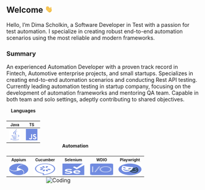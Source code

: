 ## Welcome <img src="images/hand.gif" width="20px">

Hello, I’m Dima Scholkin, a Software Developer in Test with a passion for test automation. I specialize in creating robust end-to-end automation scenarios using the most reliable and modern frameworks.

### Summary

An experienced Automation Developer with a proven track record in Fintech, Automotive enterprise projects, and small startups.
Specializes in creating end-to-end automation scenarios and conducting Rest API testing.
Currently leading automation testing in startup company, focusing on the development of
automation
frameworks and mentoring QA team. Capable in both team and solo settings, adeptly contributing to shared
objectives.

<table style="text-align: center; margin: 0 auto;">
  <caption style="font-size: 12px; font-weight: bold; padding-bottom: 10px;">Languages</caption>
  <tr>
    <th style="font-size: 10px;">Java</th>
    <th style="font-size: 10px;">TS</th>
  </tr>
  <tbody>
    <tr>
      <td style="text-align: center;"><a href="https://java.com/" title="java">
          <picture>
            <source media="(prefers-color-scheme: dark)" srcset="images/dark/java_dark.svg">
            <source media="(prefers-color-scheme: light)" srcset="images/light/java_light.svg">
            <img height="30" src="images/light/java_light.svg" alt="java" width="30" title="java_icon">
          </picture>
        </a></td>
      <td style="text-align: center;"><a href="https://developer.mozilla.org/en-US/docs/Web/JavaScript"
          title="javascript">
          <picture>
            <source media="(prefers-color-scheme: dark)" srcset="images/dark/javascript_dark.svg">
            <source media="(prefers-color-scheme: light)" srcset="images/light/javascript_light.svg">
            <img height="30" src="images/light/javascript_light.svg" alt="javascript" width="30"
              title="javascript_icon">
          </picture>
        </a></td>
    </tr>
  </tbody>
</table>

<table style="text-align: center; margin: 0 auto;">
  <caption style="font-size: 12px; font-weight: bold; padding-bottom: 10px;">Automation</caption>
  <tr>
    <th style="font-size: 10px;">Appium</th>
    <th style="font-size: 10px;">Cucumber</th>
    <th style="font-size: 10px;">Selenium</th>
    <th style="font-size: 10px;">WDIO</th>
    <th style="font-size: 10px;">Playwright</th>
  </tr>
  <tr>
    <td style="text-align: center;"><a href="https://appium.io/" title="Appium">
        <picture>
          <source media="(prefers-color-scheme: dark)" srcset="images/dark/appium_dark.svg">
          <source media="(prefers-color-scheme: light)" srcset="images/light/appium_light.svg">
          <img style="display: block; margin: 0 auto;" height="30" src="images/light/appium_light.svg" alt="appium" width="50" title="appium_icon">
        </picture>
      </a></td>
    <td style="text-align: center;"><a href="https://cucumber.io/" title="Cucumber">
        <picture>
          <source media="(prefers-color-scheme: dark)" srcset="images/dark/cucumber_dark.svg">
          <source media="(prefers-color-scheme: light)" srcset="images/light/cucumber_light.svg">
          <img style="display: block; margin: 0 auto;" height="30" src="images/light/cucumber_light.svg" alt="cucumber" width="60" title="cucumber_icon">
        </picture>
      </a></td>
    <td style="text-align: center;"><a href="https://www.selenium.dev/" title="Selenium">
        <picture>
          <source media="(prefers-color-scheme: dark)" srcset="images/dark/selenium_dark.svg">
          <source media="(prefers-color-scheme: light)" srcset="images/light/selenium_light.svg">
          <img style="display: block; margin: 0 auto;" height="30" src="images/light/selenium_light.svg" alt="selenium" width="60" title="selenium_icon">
        </picture>
      </a></td>
    <td style="text-align: center;"><a href="https://www.webdriver.io/" title="WDIO">
        <picture>
          <source media="(prefers-color-scheme: dark)" srcset="images/dark/wdio_dark.svg">
          <source media="(prefers-color-scheme: light)" srcset="images/light/wdio_light.svg">
          <img style="display: block; margin: 0 auto;" height="30" src="images/light/wdio_light.svg" alt="wdio" width="60" title="wdio_icon">
        </picture>
      </a></td>
    <td style="text-align: center;"><a href="https://playwright.dev/" title="Playwright">
        <picture>
          <source media="(prefers-color-scheme: dark)" srcset="images/dark/playwright_dark.svg">
          <source media="(prefers-color-scheme: light)" srcset="images/light/playwright_light.svg">
          <img style="display: block; margin: 0 auto;" height="30" src="images/light/playwright_light.svg" alt="playwright" width="60" title="playwright_icon">
        </picture>
      </a></td>
  </tr>
</table>

<img align="right" alt="Coding" width="400" src="https://s1.gifyu.com/images/SBCLa.gif">
